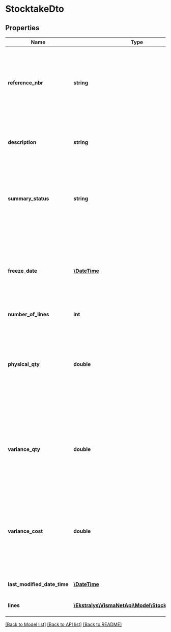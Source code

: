 # StocktakeDto

## Properties
Name | Type | Description | Notes
------------ | ------------- | ------------- | -------------
**reference_nbr** | **string** | The top part &amp;gt; Ref. no. &amp;gt; The reference number of the stocktaking document to be reviewed. | [optional] 
**description** | **string** | The top part &amp;gt; Description &amp;gt; The description of the stocktaking. | [optional] 
**summary_status** | **string** | The top part &amp;gt; Status &amp;gt; An info field that shows the current status of this stocktaking document. | [optional] 
**freeze_date** | [**\DateTime**](\DateTime.md) | The top part &amp;gt; Freeze date &amp;gt; An info field that shows the date when the stocktaking document was created. | [optional] 
**number_of_lines** | **int** |  | [optional] 
**physical_qty** | **double** | The top part &amp;gt; Total physical qty. &amp;gt; An info field showing the total actual quantity of all stock items listed in the document. | [optional] 
**variance_qty** | **double** | The top part &amp;gt; Total variance qty. &amp;gt; An info field showing the total variance quantity for the document. | [optional] 
**variance_cost** | **double** | The top part &amp;gt; Total variance cost &amp;gt; An info field showing the total variance cost for all stock items listed in the document. | [optional] 
**last_modified_date_time** | [**\DateTime**](\DateTime.md) | System generated information. | [optional] 
**lines** | [**\Ekstralys\VismaNetApi\Model\StocktakeLineDto[]**](StocktakeLineDto.md) | Stocktaking details tab &amp;gt; | [optional] 

[[Back to Model list]](../README.md#documentation-for-models) [[Back to API list]](../README.md#documentation-for-api-endpoints) [[Back to README]](../README.md)


